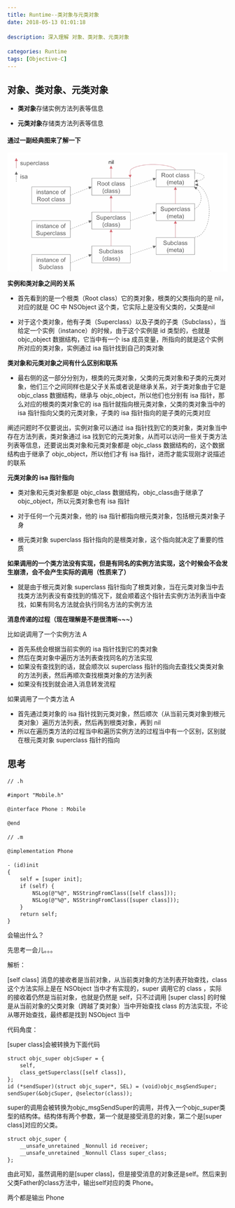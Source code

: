 ```yaml
---
title: Runtime--类对象与元类对象
date: 2018-05-13 01:01:18

description: 深入理解 对象、类对象、元类对象

categories: Runtime
tags: [Objective-C]
---
```


## 对象、类对象、元类对象

* **类对象**存储实例方法列表等信息

* **元类对象**存储类方法列表等信息

#### 通过一副经典图来了解一下

![](/img/类对象与元类对象.png)

**实例和类对象之间的关系**

* 首先看到的是一个根类（Root class）它的类对象，根类的父类指向的是 nil，对应的就是 OC 中 NSObject 这个类，它实际上是没有父类的，父类是nil

* 对于这个类对象，他有子类（Superclass）以及子类的子类（Subclass），当给定一个实例（instance）的时候，由于这个实例是 id 类型的，也就是 objc_object 数据结构，它当中有一个 isa 成员变量，所指向的就是这个实例所对应的类对象，实例通过 isa 指针找到自己的类对象

**类对象和元类对象之间有什么区别和联系**

* 最右侧的这一部分分别为，根类的元类对象，父类的元类对象和子类的元类对象，他们三个之间同样也是父子关系或者说是继承关系，对于类对象由于它是 objc_class 数据结构，继承与 objc_object，所以他们也分别有 isa 指针，那么对应的根类的类对象它的 isa 指针就指向根元类对象，父类的类对象当中的 isa 指针指向父类的元类对象，子类的 isa 指针指向的是子类的元类对应

阐述问题时不仅要说出，实例对象可以通过 isa 指针找到它的类对象，类对象当中存在方法列表，类对象通过 isa 找到它的元类对象，从而可以访问一些关于类方法列表等信息，还要说出类对象和元类对象都是 objc_class 数据结构的，这个数据结构由于继承了 objc_object，所以他们才有 isa 指针，进而才能实现刚才说描述的联系

**元类对象的 isa 指针指向**

* 类对象和元类对象都是 objc_class 数据结构，objc_class由于继承了 objc_object，所以元类对象也有 isa 指针

* 对于任何一个元类对象，他的 isa 指针都指向根元类对象，包括根元类对象子身

* 根元类对象 superclass 指针指向的是根类对象，这个指向就决定了重要的性质

**如果调用的一个类方法没有实现，但是有同名的实例方法实现，这个时候会不会发生崩溃，会不会产生实际的调用（性质来了）**

* 就是由于根元类对象 superclass 指针指向了根类对象，当在元类对象当中去找类方法列表没有查找到的情况下，就会顺着这个指针去实例方法列表当中查找，如果有同名方法就会执行同名方法的实例方法


**消息传递的过程（现在理解是不是很清晰~~~）**

比如说调用了一个实例方法 A

* 首先系统会根据当前实例的 isa 指针找到它的类对象
* 然后在类对象中遍历方法列表查找同名的方法实现
* 如果没有查找到的话，就会顺次以 superclass 指针的指向去查找父类类对象的方法列表，然后再顺次查找根类对象的方法列表
* 如果没有找到就会进入消息转发流程

如果调用了一个类方法 A

* 首先通过类对象的 isa 指针找到元类对象，然后顺次（从当前元类对象到根元类对象）遍历方法列表，然后再到根类对象，再到 nil
* 所以在遍历类方法的过程当中和遍历实例方法的过程当中有一个区别，区别就在根元类对象 superclass 指针的指向


## 思考


```
// .h

#import "Mobile.h"

@interface Phone : Mobile

@end

// .m

@implementation Phone

- (id)init
{
    self = [super init];
    if (self) {
        NSLog(@"%@", NSStringFromClass([self class]));
        NSLog(@"%@", NSStringFromClass([super class]));
    }
    return self;
}

```

会输出什么？

先思考一会儿。。。

解析：

[self class] 消息的接收者是当前对象，从当前类对象的方法列表开始查找，class 这个方法实际上是在 NSObject 当中才有实现的，super 调用它的 class ，实际的接收着仍然是当前对象，也就是仍然是 self，只不过调用 [super class] 的时候是从当前对象的父类对象（跨越了类对象）当中开始查找 class 的方法实现，不论从哪开始查找，最终都是找到 NSObject 当中

代码角度：

[super class]会被转换为下面代码

```
struct objc_super objcSuper = {
    self,
    class_getSuperclass([self class]),
};
id (*sendSuper)(struct objc_super*, SEL) = (void)objc_msgSendSuper;
sendSuper(&objcSuper, @selector(class));

```

super的调用会被转换为objc_msgSendSuper的调用，并传入一个objc_super类型的结构体。结构体有两个参数，第一个就是接受消息的对象，第二个是[super class]对应的父类。

```
struct objc_super {
    __unsafe_unretained _Nonnull id receiver;
    __unsafe_unretained _Nonnull Class super_class;
};

```

由此可知，虽然调用的是[super class]，但是接受消息的对象还是self。然后来到父类Father的class方法中，输出self对应的类 Phone。

两个都是输出 Phone 